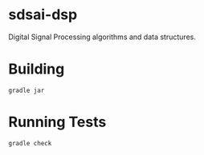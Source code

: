 sdsai-dsp
=========

Digital Signal Processing algorithms and data structures.

Building
========
```
gradle jar
```

Running Tests
=============

```
gradle check
```